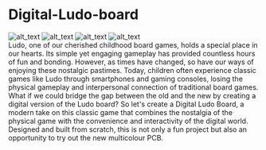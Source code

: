 # Digital-Ludo-board
<img src="https://github.com/jobitjoseph/Digital-Ludo-board/blob/b7a14a51adeb144ec9624a0bab658bc6e6cb5062/Images/IMG_0016.jpg" width="" alt="alt_text" title="image_tooltip">
<img src="https://github.com/jobitjoseph/Digital-Ludo-board/blob/ef0574b0e37cc6b18bce47278ad40f484cababb1/Images/LudoRender2.png" width="" alt="alt_text" title="image_tooltip">
<img src="https://github.com/jobitjoseph/Digital-Ludo-board/blob/ef0574b0e37cc6b18bce47278ad40f484cababb1/Images/LudoRender1.png" width="" alt="alt_text" title="image_tooltip">
<img src="https://github.com/jobitjoseph/Digital-Ludo-board/blob/ef0574b0e37cc6b18bce47278ad40f484cababb1/Images/LudoRender2.png" width="" alt="alt_text" title="image_tooltip">
<br>
Ludo, one of our cherished childhood board games, holds a special place in our hearts. Its simple yet engaging gameplay has provided countless hours of fun and bonding. However, as times have changed, so have our ways of enjoying these nostalgic pastimes. Today, children often experience classic games like Ludo through smartphones and gaming consoles, losing the physical gameplay and interpersonal connection of traditional board games.
What if we could bridge the gap between the old and the new by creating a digital version of the Ludo board? So let's create a Digital Ludo Board, a modern take on this classic game that combines the nostalgia of the physical game with the convenience and interactivity of the digital world. Designed and built from scratch, this is not only a fun project but also an opportunity to try out the new multicolour PCB.
